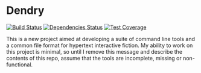 Dendry
======

[![Build Status](https://travis-ci.org/dendry/dendry.svg?branch=master)](https://travis-ci.org/dendry/dendry)
[![Dependencies Status](https://david-dm.org/dendry/dendry.svg)](https://david-dm.org/dendry/dendry)
[![Test Coverage](https://coveralls.io/repos/dendry/dendry/badge.png?branch=master)](https://coveralls.io/r/dendry/dendry)

This is a new project aimed at developing a suite of command line
tools and a common file format for hypertext interactive fiction. My
ability to work on this project is minimal, so until I remove this
message and describe the contents of this repo, assume that the tools
are incomplete, missing or non-functional.

